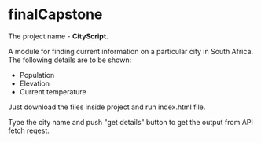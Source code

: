 # finalCapstone
The project name - **CityScript**.

A module for finding current information on a particular city in South Africa.
The following details are to be shown: 
- Population
- Elevation
- Current temperature

Just download the files inside project and run index.html file.

Type the city name and push "get details" button to get the output from API fetch reqest.
